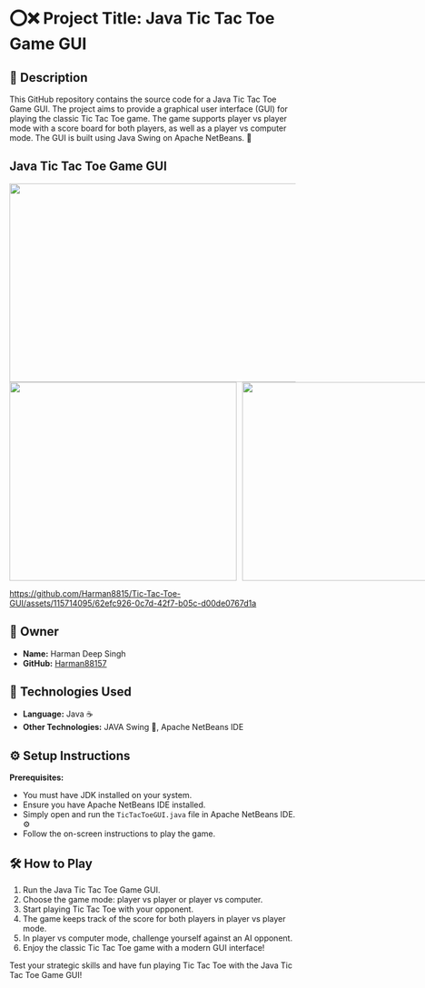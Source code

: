 # ⭕❌ Project Title: Java Tic Tac Toe Game GUI

## 📝 Description

This GitHub repository contains the source code for a Java Tic Tac Toe Game GUI. The project aims to provide a graphical user interface (GUI) for playing the classic Tic Tac Toe game. The game supports player vs player mode with a score board for both players, as well as a player vs computer mode. The GUI is built using Java Swing on Apache NetBeans. 🚀

## Java Tic Tac Toe Game GUI
<div style="display: flex; flex-direction: column;">
    <div style="display: flex;">
        <img src="https://github.com/Harman8815/Tic-Tac-Toe-GUI/assets/115714095/12e07720-0be8-4dad-b43a-631517080028" width="800" height="350" />
    </div>
    <div style="display: flex;">
        <img src="https://github.com/Harman8815/Tic-Tac-Toe-GUI/assets/115714095/c73babab-ce40-4a0a-9145-3b5307d998b0" width="400" height="350" style="margin-right: 10px;" />
        <img src="https://github.com/Harman8815/Tic-Tac-Toe-GUI/assets/115714095/cd1c999c-87c7-4aac-874b-ae58e590120c" width="400" height="350" />
    </div>
</div>

https://github.com/Harman8815/Tic-Tac-Toe-GUI/assets/115714095/62efc926-0c7d-42f7-b05c-d00de0767d1a




## 🤵 Owner

- **Name:** Harman Deep Singh
- **GitHub:** [Harman88157](https://github.com/Harman88157)

## 🚀 Technologies Used

- **Language:** Java ☕
- **Other Technologies:** JAVA Swing 🎨, Apache NetBeans IDE

## ⚙️ Setup Instructions

**Prerequisites:**
   - You must have JDK installed on your system.
   - Ensure you have Apache NetBeans IDE installed.
   - Simply open and run the `TicTacToeGUI.java` file in Apache NetBeans IDE. ⚙️
   - Follow the on-screen instructions to play the game.

## 🛠️ How to Play

1. Run the Java Tic Tac Toe Game GUI.
2. Choose the game mode: player vs player or player vs computer.
3. Start playing Tic Tac Toe with your opponent.
4. The game keeps track of the score for both players in player vs player mode.
5. In player vs computer mode, challenge yourself against an AI opponent.
6. Enjoy the classic Tic Tac Toe game with a modern GUI interface!

Test your strategic skills and have fun playing Tic Tac Toe with the Java Tic Tac Toe Game GUI!
